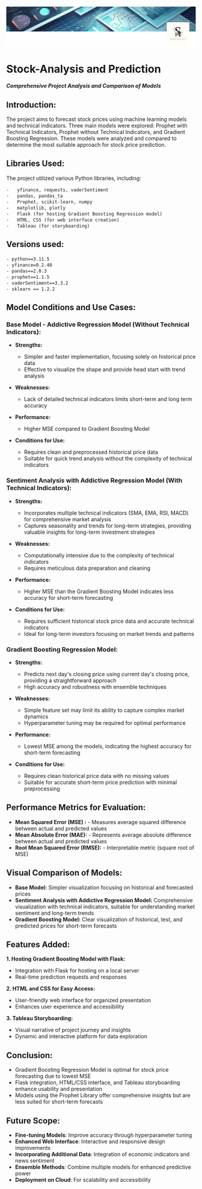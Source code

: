 ![Header](https://github.com/vanillatyy1/23_Stock_price_prediction/blob/cba086b4ff6b098335b2f87cdee2a96823f3be96/Images/readme_image.jpg)
# Stock-Analysis and Prediction
***Comprehensive Project Analysis and Comparison of Models***

## Introduction:
The project aims to forecast stock prices using machine learning models and technical indicators. Three main models were explored: Prophet with Technical Indicators, Prophet without Technical Indicators, and Gradient Boosting Regression. These models were analyzed and compared to determine the most suitable approach for stock price prediction.

## Libraries Used:
The project utilized various Python libraries, including:

    -   yfinance, requests, vaderSentiment
    -   pandas, pandas_ta
    -   Prophet, scikit-learn, numpy
    -   matplotlib, plotly
    -   Flask (for hosting Gradient Boosting Regression model)
    -   HTML, CSS (for web interface creation)
    -   Tableau (for storyboarding)

## Versions used:

    - python==3.11.5
    - yfinance=0.2.40
    - pandas==2.0.3
    - prophet==1.1.5
    - vaderSentiment==3.3.2
    - sklearn == 1.2.2

## Model Conditions and Use Cases:

### **Base Model - Addictive Regression Model (Without Technical Indicators):**

-   **Strengths:**
    -   Simpler and faster implementation,  focusing solely on historical price data
    -   Effective to visualize the shape and provide head start with trend analysis
    
-   **Weaknesses:**
    -   Lack of detailed technical indicators limits short-term and long term accuracy
    
-   **Performance:**
    -   Higher MSE compared to Gradient Boosting Model

-   **Conditions for Use:**
    -   Requires clean and preprocessed historical price data
    -   Suitable for quick trend analysis without the complexity of technical indicators

### Sentiment Analysis with Addictive Regression Model  (With Technical Indicators):

-   **Strengths:**
    -   Incorporates multiple technical indicators (SMA, EMA, RSI, MACD) for comprehensive market analysis
    -   Captures seasonality and trends for long-term strategies, providing valuable insights for long-term investment strategies
    
-   **Weaknesses:**
    -   Computationally intensive due to the complexity of technical indicators
    -   Requires meticulous data preparation and cleaning
    
-   **Performance:**
    -   Higher MSE than the Gradient Boosting Model indicates less accuracy for short-term forecasting

-   **Conditions for Use:**
	- Requires sufficient historical stock price data and accurate technical indicators
	- Ideal for long-term investors focusing on market trends and patterns

### Gradient Boosting Regression Model:

-   **Strengths:**
    -   Predicts next day's closing price using current day's closing price, providing a straightforward approach
    -   High accuracy and robustness with ensemble techniques
    
-   **Weaknesses:**
    -   Simple feature set may limit its ability to capture complex market dynamics
    -   Hyperparameter tuning may be required for optimal performance
    
-   **Performance:**
    -   Lowest MSE among the models, indicating the highest accuracy for short-term forecasting

-   **Conditions for Use:**
    -   Requires clean historical price data with no missing values
    -   Suitable for accurate short-term price prediction with minimal preprocessing

## Performance Metrics for Evaluation:

-    **Mean Squared Error (MSE) :**
    -   Measures average squared difference between actual and predicted values
-    **Mean Absolute Error (MAE):**
    -   Represents average absolute difference between actual and predicted values
-    **Root Mean Squared Error (RMSE):**
    -   Interpretable metric (square root of MSE)

## Visual Comparison of Models:

-   **Base Model:** Simpler visualization focusing on historical and forecasted prices
-   **Sentiment Analysis with Addictive Regression Model:** Comprehensive visualization with technical indicators, suitable for understanding market sentiment and long-term trends
-   **Gradient Boosting Model:** Clear visualization of historical, test, and predicted prices for short-term forecasts

## Features Added:

**1. Hosting Gradient Boosting Model with Flask:**

-   Integration with Flask for hosting on a local server
-   Real-time prediction requests and responses

**2. HTML and CSS for Easy Access:**

-   User-friendly web interface for organized presentation
-   Enhances user experience and accessibility

**3. Tableau Storyboarding:**

-   Visual narrative of project journey and insights
-   Dynamic and interactive platform for data exploration

## Conclusion:
-   Gradient Boosting Regression Model is optimal for stock price forecasting due to lowest MSE
-   Flask integration, HTML/CSS interface, and Tableau storyboarding enhance usability and presentation
-   Models using the Prophet Library offer comprehensive insights but are less suited for short-term forecasts

## Future Scope:

-   **Fine-tuning Models**: Improve accuracy through hyperparameter tuning
-   **Enhanced Web Interface**: Interactive and responsive design improvements
-   **Incorporating Additional Data**: Integration of economic indicators and news sentiment
-   **Ensemble Methods**: Combine multiple models for enhanced predictive power
-    **Deployment on Cloud**: For scalability and accessibility
